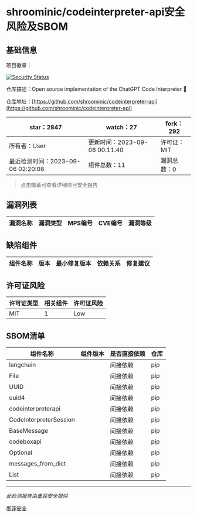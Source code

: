 # shroominic/codeinterpreter-api安全风险及SBOM

## 基础信息

项目徽章：

[![Security Status](https://www.murphysec.com/platform3/v31/badge/1699125251770286080.svg)](https://www.murphysec.com/console/report/1699125249975123968/1699125251770286080)

仓库描述：Open source implementation of the ChatGPT Code Interpreter 👾

仓库地址：[https://github.com/shroominic/codeinterpreter-api](https://github.com/shroominic/codeinterpreter-api)

| star：2847 | watch：27 | fork：292 |
| ----------- | -------------- | ------------ |
| 所有者：User | 更新时间：2023-09-06 00:11:40 | 许可证：MIT |
| 最近检测时间：2023-09-06 02:20:08 | 组件总数：11 | 漏洞总数：0 |

> 点击徽章可查看详细项目安全报告



## 漏洞列表

| 漏洞名称 | 漏洞类型 | MPS编号 | CVE编号 | 漏洞等级 |
| ------- | ------ | ------- | ------ | ----- |





## 缺陷组件

| 组件名称 | 版本 | 最小修复版本 | 依赖关系 | 修复建议 |
| -------- | ---- | ------------ | -------- | -------- |





## 许可证风险

| 许可证类型 | 相关组件 | 许可证风险 |
| ---------- | -------- | ---------- |
|MIT|1|Low|




## SBOM清单

| 组件名称 | 组件版本 | 是否直接依赖 | 仓库 |
| -------- | -------- | ------------ | ---- |
|langchain||间接依赖|pip|
|File||间接依赖|pip|
|UUID||间接依赖|pip|
|uuid4||间接依赖|pip|
|codeinterpreterapi||间接依赖|pip|
|CodeInterpreterSession||间接依赖|pip|
|BaseMessage||间接依赖|pip|
|codeboxapi||间接依赖|pip|
|Optional||间接依赖|pip|
|messages_from_dict||间接依赖|pip|
|List||间接依赖|pip|


------

*此检测报告由墨菲安全提供*

[墨菲安全](www.murphysec.com)